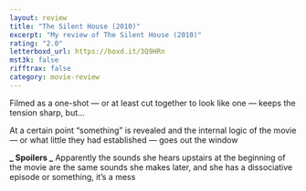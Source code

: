 ```yaml
---
layout: review
title: "The Silent House (2010)"
excerpt: "My review of The Silent House (2010)"
rating: "2.0"
letterboxd_url: https://boxd.it/3Q9HRn
mst3k: false
rifftrax: false
category: movie-review
---
```


Filmed as a one-shot — or at least cut together to look like one — keeps the tension sharp, but…

At a certain point “something” is revealed and the internal logic of the movie — or what little they had established — goes out the window

**_ Spoilers _**
Apparently the sounds she hears upstairs at the beginning of the movie are the same sounds she makes later, and she has a dissociative episode or something, it’s a mess
